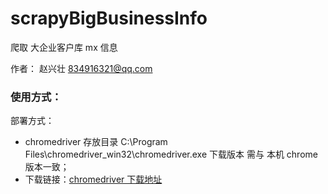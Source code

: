 # scrapyBigBusinessInfo

爬取 大企业客户库 mx 信息

作者： 赵兴壮 <834916321@qq.com>

### 使用方式：
部署方式：

- chromedriver 存放目录 C:\Program Files\chromedriver_win32\chromedriver.exe 下载版本 需与 本机 chrome 版本一致；
- 下载链接：[chromedriver 下载地址](https://chromedriver.chromium.org/downloads)
